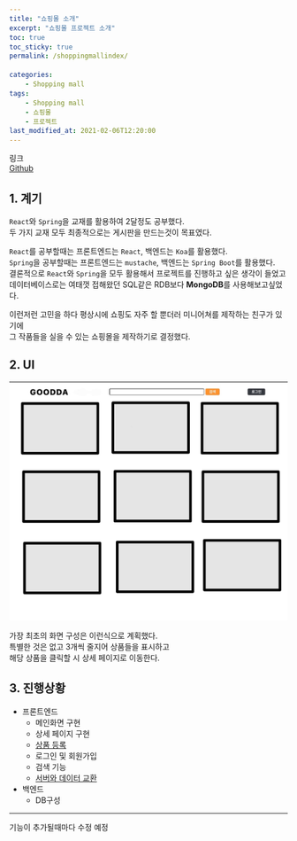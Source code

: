 ```yaml
---
title: "쇼핑몰 소개"
excerpt: "쇼핑몰 프로젝트 소개"
toc: true
toc_sticky: true
permalink: /shoppingmallindex/

categories:
    - Shopping mall
tags:
    - Shopping mall
    - 쇼핑몰
    - 프로젝트
last_modified_at: 2021-02-06T12:20:00
---
```


링크  
[Github](https://github.com/so-woon-1221/ShoppingMall)

## 1. 계기

`React`와 `Spring`을 교재를 활용하여 2달정도 공부했다.  
두 가지 교재 모두 최종적으로는 게시판을 만드는것이 목표였다.

`React`를 공부할때는 프론트엔드는 `React`, 백엔드는 `Koa`를 활용했다.  
`Spring`을 공부할때는 프론트엔드는 `mustache`, 백엔드는 `Spring Boot`를 활용했다.  
결론적으로 `React`와 `Spring`을 모두 활용해서 프로젝트를 진행하고 싶은 생각이 들었고  
데이터베이스로는 여태껏 접해왔던 SQL같은 RDB보다 **MongoDB**를 사용해보고싶었다.

이런저런 고민을 하다 평상시에 쇼핑도 자주 할 뿐더러 미니어쳐를 제작하는 친구가 있기에  
그 작품들을 실을 수 있는 쇼핑몰을 제작하기로 결정했다.

## 2. UI

![UI](/assets/image/UI.jpg)

가장 최초의 화면 구성은 이런식으로 계획했다.  
특별한 것은 없고 3개씩 줄지어 상품들을 표시하고  
해당 상품을 클릭할 시 상세 페이지로 이동한다.

## 3. 진행상황

-   프론트엔드
    -   메인화면 구현
    -   상세 페이지 구현
    -   [상품 등록](/shoppingmall/insert)
    -   로그인 및 회원가입
    -   검색 기능
    -   [서버와 데이터 교환](/shoppingmall/axios)
-   백엔드
    -   DB구성

---

기능이 추가될때마다 수정 예정
